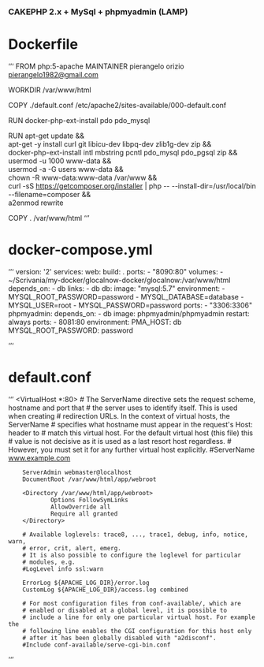 ### CAKEPHP 2.x + MySql + phpmyadmin (LAMP)

# Dockerfile

‘’‘
FROM php:5-apache
MAINTAINER pierangelo orizio <pierangelo1982@gmail.com>

WORKDIR /var/www/html

COPY ./default.conf /etc/apache2/sites-available/000-default.conf

RUN docker-php-ext-install pdo pdo_mysql

RUN apt-get update && \
  apt-get -y install curl git libicu-dev libpq-dev zlib1g-dev zip && \
  docker-php-ext-install intl mbstring pcntl pdo_mysql pdo_pgsql zip && \
  usermod -u 1000 www-data && \
  usermod -a -G users www-data && \
  chown -R www-data:www-data /var/www && \
  curl -sS https://getcomposer.org/installer | php -- --install-dir=/usr/local/bin --filename=composer && \
  a2enmod rewrite


COPY . /var/www/html
‘‘’

# docker-compose.yml

‘’‘
version: '2'
services:
  web:
    build: .
    ports:
      - "8090:80"
    volumes:
      - ~/Scrivania/my-docker/glocalnow-docker/glocalnow:/var/www/html
    depends_on:
      - db
    links:
      - db
  db:
    image: "mysql:5.7"
    environment:
      - MYSQL_ROOT_PASSWORD=password
      - MYSQL_DATABASE=database
      - MYSQL_USER=root
      - MYSQL_PASSWORD=password
    ports:
      - "3306:3306"
  phpmyadmin:
    depends_on:
      - db
    image: phpmyadmin/phpmyadmin
    restart: always
    ports:
      - 8081:80
    environment:
      PMA_HOST: db
      MYSQL_ROOT_PASSWORD: password

‘’‘

# default.conf

‘‘’
<VirtualHost *:80>
        # The ServerName directive sets the request scheme, hostname and port that
        # the server uses to identify itself. This is used when creating
        # redirection URLs. In the context of virtual hosts, the ServerName
        # specifies what hostname must appear in the request's Host: header to
        # match this virtual host. For the default virtual host (this file) this
        # value is not decisive as it is used as a last resort host regardless.
        # However, you must set it for any further virtual host explicitly.
        #ServerName www.example.com

        ServerAdmin webmaster@localhost
        DocumentRoot /var/www/html/app/webroot

        <Directory /var/www/html/app/webroot>
                Options FollowSymLinks
                AllowOverride all
                Require all granted
        </Directory>

        # Available loglevels: trace8, ..., trace1, debug, info, notice, warn,
        # error, crit, alert, emerg.
        # It is also possible to configure the loglevel for particular
        # modules, e.g.
        #LogLevel info ssl:warn

        ErrorLog ${APACHE_LOG_DIR}/error.log
        CustomLog ${APACHE_LOG_DIR}/access.log combined

        # For most configuration files from conf-available/, which are
        # enabled or disabled at a global level, it is possible to
        # include a line for only one particular virtual host. For example the
        # following line enables the CGI configuration for this host only
        # after it has been globally disabled with "a2disconf".
        #Include conf-available/serve-cgi-bin.conf
</VirtualHost>

‘‘’
